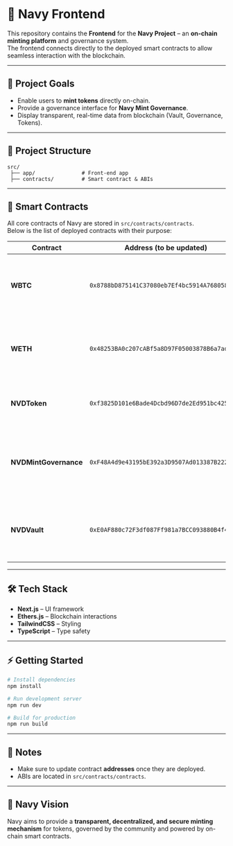 # 🌊 Navy Frontend

This repository contains the **Frontend** for the **Navy Project** – an **on-chain minting platform** and governance system.  
The frontend connects directly to the deployed smart contracts to allow seamless interaction with the blockchain.

---

## 🚀 Project Goals
- Enable users to **mint tokens** directly on-chain.  
- Provide a governance interface for **Navy Mint Governance**.  
- Display transparent, real-time data from blockchain (Vault, Governance, Tokens).  

---

## 📂 Project Structure

```
src/
 ├── app/               # Front-end app
 ├── contracts/         # Smart contract & ABIs
```

---

## 📜 Smart Contracts

All core contracts of Navy are stored in `src/contracts/contracts`.  
Below is the list of deployed contracts with their purpose:

| Contract              | Address (to be updated) | Description                                                                 |
|-----------------------|--------------------------|-----------------------------------------------------------------------------|
| **WBTC**              | `0x8788bD875141C37080eb7Ef4bc5914A768058169`                 | Test token simulating Wrapped Bitcoin. Used for testing and integration.    |
| **WETH**              | `0x48253BA0c207cABf5a8D97F05003878B6a7adc02`                 | Test token simulating Wrapped Ether. Used for testing and liquidity.        |
| **NVDToken**          | `0xf3825D101e6Bade4Dcbd96D7de2Ed951bc425e18.`                 | The main **Navy Token (NVD)** used within the ecosystem.                    |
| **NVDMintGovernance** | `0xF48A4d9e43195bE392a3D9507Ad013387B22223D`                 | Governance contract controlling minting rules, permissions, and proposals.  |
| **NVDVault**          | `0xE0AF880c72F3df087Ff981a7BCC093880B4f4782`                 | Secure vault managing collateral, reserves, and overall protocol stability. |

---

## 🛠️ Tech Stack
- **Next.js** – UI framework  
- **Ethers.js** – Blockchain interactions  
- **TailwindCSS** – Styling  
- **TypeScript** – Type safety  

---

## ⚡ Getting Started

```bash
# Install dependencies
npm install

# Run development server
npm run dev

# Build for production
npm run build
```

---

## 📌 Notes
- Make sure to update contract **addresses** once they are deployed.  
- ABIs are located in `src/contracts/contracts`.  

---

## 🐋 Navy Vision
Navy aims to provide a **transparent, decentralized, and secure minting mechanism** for tokens, governed by the community and powered by on-chain smart contracts.
